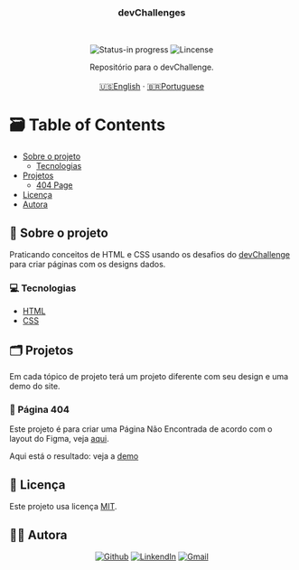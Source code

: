 <h3 align="center">devChallenges</h3>
</br> 

<p align="center">
      <img src="https://img.shields.io/badge/status-in%20progress-brightgreen" alt="Status-in progress" />
      <img src="https://img.shields.io/static/v1?label=Lincense&message=MIT&color=0000ff " alt="Lincense" />
</p>

<p align="center">
  Repositório para o devChallenge.
  <br />
  <br />
  <a href="README.md">🇺🇸English</a>
   ·
  <a href="README-pt.md">🇧🇷Portuguese</a>
</p>

<!-- TABLE OF CONTENTS -->
# :card_file_box: Table of Contents

* [Sobre o projeto](#book-sobre-o-projeto)
  * [Tecnologias](#computer-tecnologias)
* [Projetos](#card_index_dividers-projetos)
  * [404 Page](#pushpin-404-page)
* [Licença](#page_facing_up-licença)
* [Autora](#woman_technologist-autora)

## :book: Sobre o projeto

Praticando conceitos de HTML e CSS usando os desafios do [devChallenge](https://devchallenges.io) para criar páginas com os designs dados.

### :computer: Tecnologias

* [HTML](https://html.com)
* [CSS](https://devdocs.io/css/)

## :card_index_dividers: Projetos

Em cada tópico de projeto terá um projeto diferente com seu design e uma demo do site.

### :pushpin: Página 404

Este projeto é para criar uma Página Não Encontrada de acordo com o layout do Figma, veja [aqui](https://www.figma.com/file/QeKWLNhB13zDjJzqR22TKE/404-page-challenge?node-id=0%3A1).


Aqui está o resultado: veja a [demo](https://profile-card-component-dq020wqo9.vercel.app)
## :page_facing_up: Licença

Este projeto usa licença [MIT](https://github.com/3salles/devchalleng/blob/main/LICENSE).

## ‍:woman_technologist: Autora

<p align="center">
  <a href="https://github.com/3salles"><img src="https://img.shields.io/badge/-Github-000?style=flat-square&logo=Github&logoColor=white&link=https://github.com/3salles" alt="Github" /></a>
  <a href="https://www.linkedin.com/in/beatriz-salles-b701a31a6/"><img src="https://img.shields.io/badge/-LinkedIn-blue?style=flat-square&logo=Linkedin&logoColor=white&link=https://www.linkedin.com/in/beatriz-salles-b701a31a6" alt="LinkendIn" /></a>
  <a href="mailto:beatrizsallesss@gmail.com"><img src="https://img.shields.io/badge/-Gmail-c14438?style=flat-square&logo=Gmail&logoColor=white&link=mailto:beatrizsallesss@gmail.com" alt="Gmail" /></a>